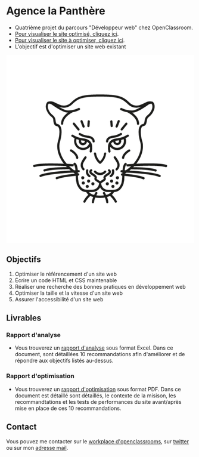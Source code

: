 # Agence la Panthère

-   Quatrième projet du parcours "Développeur web" chez OpenClassroom.
-   [Pour visualiser le site optimisé, cliquez ici](https://vincetalgorn.github.io/VinceTalgorn_Openclassrooms_Projet_4/).
-   [Pour visualiser le site à optimiser, cliquez ici](https://vincetalgorn.github.io/Test_SEO/).
-   L'objectif est d'optimiser un site web existant

![logo](./img/logo.png)

## Objectifs

1. Optimiser le référencement d'un site web
2. Écrire un code HTML et CSS maintenable
3. Réaliser une recherche des bonnes pratiques en développement web
4. Optimiser la taille et la vitesse d'un site web
5. Assurer l'accessibilité d'un site web

## Livrables

### Rapport d'analyse

-   Vous trouverez un [rapport d'analyse](./Optimisez_un_site_web_existant_Talgorn_Vincent/Talgorn_Vincent_1_rapport%20analyse_072022.xlsx) sous format Excel. Dans ce document, sont détaillées 10 recommandations afin d'améliorer et de répondre aux objectifs listés au-dessus.

### Rapport d'optimisation

-   Vous trouverez un [rapport d'optimisation](./Optimisez_un_site_web_existant_Talgorn_Vincent/Talgorn_Vincent_3_rapport_optimisation_072022.pdf) sous format PDF. Dans ce document est détaillé sont détaillés, le contexte de la misison, les recommandtations et les tests de performances du site avant/après mise en place de ces 10 recommandations.

## Contact

Vous pouvez me contacter sur le [workplace d'openclassrooms](https://openclassrooms.workplace.com/profile.php?id=100081178936136), sur [twitter](https://twitter.com/TalgornVincent) ou sur mon [adresse mail](mailto:talgorn.v@gmail.com).
